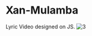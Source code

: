 # Xan-Mulamba
Lyric Video designed on JS.
![3](https://user-images.githubusercontent.com/94311985/156856503-a4214e3d-c1b4-49ca-ae4e-6ac5c76ed68f.png)
